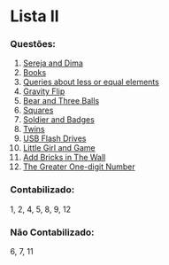 # Lista II

### Questões:

1. [Sereja and Dima](http://codeforces.com/problemset/problem/381/A)
2. [Books](http://codeforces.com/problemset/problem/279/B)
3. [Queries about less or equal elements](http://codeforces.com/problemset/problem/600/B)
4. [Gravity Flip](http://codeforces.com/problemset/problem/405/A)
5. [Bear and Three Balls](http://codeforces.com/problemset/problem/653/A)
6. [Squares](http://codeforces.com/problemset/problem/263/B)
7. [Soldier and Badges](http://codeforces.com/problemset/problem/546/B)
8. [Twins](http://codeforces.com/problemset/problem/160/A)
9. [USB Flash Drives](http://codeforces.com/problemset/problem/609/A)
10. [Little Girl and Game](http://codeforces.com/problemset/problem/276/B)
11. [Add Bricks in The Wall](https://www.urionlinejudge.com.br/judge/en/problems/view/1426)
12. [The Greater One-digit Number](https://www.urionlinejudge.com.br/judge/en/problems/view/1867)

### Contabilizado:
1, 2, 4, 5, 8, 9, 12

### Não Contabilizado:
6, 7, 11
